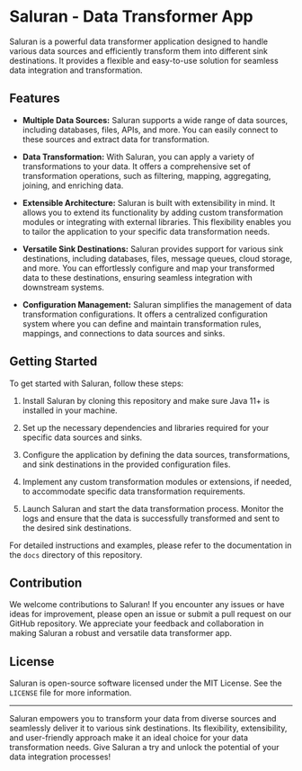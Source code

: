 # Saluran - Data Transformer App

Saluran is a powerful data transformer application designed to handle various data sources and efficiently transform them into different sink destinations. It provides a flexible and easy-to-use solution for seamless data integration and transformation.

## Features

- **Multiple Data Sources:** Saluran supports a wide range of data sources, including databases, files, APIs, and more. You can easily connect to these sources and extract data for transformation.

- **Data Transformation:** With Saluran, you can apply a variety of transformations to your data. It offers a comprehensive set of transformation operations, such as filtering, mapping, aggregating, joining, and enriching data.

- **Extensible Architecture:** Saluran is built with extensibility in mind. It allows you to extend its functionality by adding custom transformation modules or integrating with external libraries. This flexibility enables you to tailor the application to your specific data transformation needs.

- **Versatile Sink Destinations:** Saluran provides support for various sink destinations, including databases, files, message queues, cloud storage, and more. You can effortlessly configure and map your transformed data to these destinations, ensuring seamless integration with downstream systems.

- **Configuration Management:** Saluran simplifies the management of data transformation configurations. It offers a centralized configuration system where you can define and maintain transformation rules, mappings, and connections to data sources and sinks.

## Getting Started

To get started with Saluran, follow these steps:

1. Install Saluran by cloning this repository and make sure Java 11+ is installed in your machine.

2. Set up the necessary dependencies and libraries required for your specific data sources and sinks.

3. Configure the application by defining the data sources, transformations, and sink destinations in the provided configuration files.

4. Implement any custom transformation modules or extensions, if needed, to accommodate specific data transformation requirements.

5. Launch Saluran and start the data transformation process. Monitor the logs and ensure that the data is successfully transformed and sent to the desired sink destinations.

For detailed instructions and examples, please refer to the documentation in the `docs` directory of this repository.

## Contribution

We welcome contributions to Saluran! If you encounter any issues or have ideas for improvement, please open an issue or submit a pull request on our GitHub repository. We appreciate your feedback and collaboration in making Saluran a robust and versatile data transformer app.

## License

Saluran is open-source software licensed under the MIT License. See the `LICENSE` file for more information.

---

Saluran empowers you to transform your data from diverse sources and seamlessly deliver it to various sink destinations. Its flexibility, extensibility, and user-friendly approach make it an ideal choice for your data transformation needs. Give Saluran a try and unlock the potential of your data integration processes!
